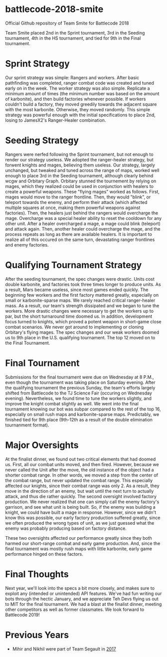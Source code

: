 # battlecode-2018-smite
Official Github repository of Team Smite for Battlecode 2018

Team Smite placed 2nd in the Sprint tournament, 3rd in the Seeding tournament, 4th in the HS tournament, and tied for 9th in the Final tournament.


# Sprint Strategy
Our sprint strategy was simple: Rangers and workers. After basic pathfinding was completed, ranger combat code was created and tuned early on in the week. The worker strategy was also simple. Replicate a minimum amount of times (the minimum number was based on the amount of karbonite), and then build factories whenever possible. If workers couldn't build a factory, they moved greedily towards the adjacent square with the most karbonite. Otherwise, they moved randomly. This simple strategy was powerful enough with the initial specifications to place 2nd, losing to JamesX2's Ranger-Healer combination.

# Seeding Strategy
Rangers were nerfed following the Sprint tournament, but not enough to render our strategy useless. We adopted the ranger-healer strategy, but forwent knights and mages, believing them useless. Our strategy, largely unchanged, but tweaked and tuned across the range of maps, worked well enough to place 3rd in the Seeding tournament, although clearly behind wcgw and Orbitary Graph. Orbitary stunned the tournement by relying on mages, which they realized could be used in conjunction with healers to create a powerful weapons. These "flying mages" worked as follows. First, mages would move to the ranger frontline. Then, they would "blink", or teleport towards the enemy, and perform their attack (which affected multiple squares at once, making them powerful weapons against factories). Then, the healers just behind the rangers would overcharge the mage. Overcharge was a special healer ability to reset the cooldown for any other unit. After a healer overcharged a mage, a mage could blink (teleport) and attack again. Then, another healer could overcharge the mage, and the process repeats as long as there are available healers. It is important to realize all of this occured on the same turn, devastating ranger frontlines and enemy factories.

# Qualifying Tournament Strategy
After the seeding tournament, the spec changes were drastic. Units cost double karbonite, and factories took three times longer to produce units. As a result, Mars became useless, since most games ended quickly. The beginning few workers and the first factory mattered greatly, especially on small or karbonite-sparse maps. We rarely reached critical ranger-healer mass. As a result, our team's strength dissipated and we began to tune the workers. More drastic changes were necessary to get the workers up to par, but the short turnaround time doomed us. In addition, development focus turned to knights, which proved a potent weapon in short-game close combat scenarios. We never got around to implementing or cloning Orbitary's flying mages. The spec changes and our weak workers doomed us to 9th place in the U.S. qualifying tournament. The top 12 moved on to the Final Tournament.

# Final Tournament
Submissions for the final tournament were due on Wednesday at 8 P.M., even though the tournament was taking place on Saturday evening. After the qualifying tournament the previous Sunday, the team's efforts largely shifted from Battlecode to the TJ Science Fair (occuring on Wednesday evening). Nevertheless, we found time to tune the workers slightly, and improve the knight combat slightly as well. We went into the final tournament knowing our bot was subpar compared to the rest of the top 16, especially on small rush maps and karbonite-sparse maps. Predictably, we finished tied for 9th place (9th-12th as a result of the double elimination tournanment format).

# Major Oversights
At the finalist dinner, we found out two critical elements that had doomed us. First, all our combat units moved, and then fired. However, because we never called the Unit after the move, the old instance of the object had a shorter combat range. In other words, we moved a step from the center of the combat range, but never updated the combat range. This especially affected our knights, since their combat range was only 2. As a result, they move in the direction of an enemy, but wait until the next turn to actually attack, and thus die rather quickly. The second oversight involved factory production. We never realized that one can simply call the enemy factory's garrison, and see what unit is being built. So, if the enemy was building a knight, we could have built a mage in response. However, since we didn't know this was possible, our early factory production suffered greatly, since we often produced the wrong types of unit, as we just guessed what the enemy was probably producing based on factory distance.

These two oversights affected our performance greatly since they both harmed our short-range combat and early game production. And, since the final tournament was mostly rush maps with little karbonite, early game performance hinged on these factors. 

# Final Thoughts
Next year, we'll look into the specs a bit more closely, and makes sure to exploit any (intended or unintended) API features. We've had fun writing our bots through the hectic January, and we appreciate Teh Devs flying us out to MIT for the final tournament. We had a blast at the finalist dinner, meeting other competitors as well as former classmates. We look forward to Battlecode 2019!

# Previous Years
* Mihir and Nikhil were part of Team Segault in [2017](https://github.com/nthistle/battlecode-2017-segfault)

